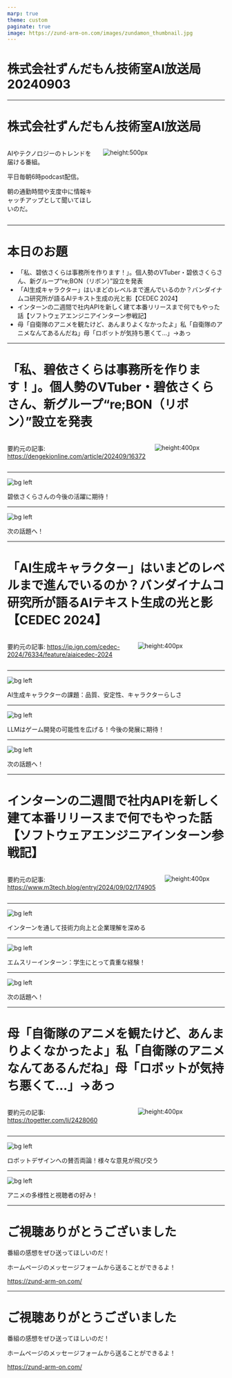 ```yaml
---
marp: true
theme: custom
paginate: true
image: https://zund-arm-on.com/images/zundamon_thumbnail.jpg
---
```


<!-- _class: title -->

# 株式会社ずんだもん技術室AI放送局 20240903

---

#  株式会社ずんだもん技術室AI放送局

<div class="columns">
<div style="flex: 5;">

AIやテクノロジーのトレンドを届ける番組。

平日毎朝6時podcast配信。

朝の通勤時間や支度中に情報キャッチアップとして聞いてほしいのだ。

</div>
<div style="flex: 7;">

![height:500px](/images/zundarmon_titlebar2.jpg)

</div>
</div>

---

# 本日のお題

- 「私、碧依さくらは事務所を作ります！」。個人勢のVTuber・碧依さくらさん、新グループ“re;BON（リボン）”設立を発表
- 「AI生成キャラクター」はいまどのレベルまで進んでいるのか？バンダイナムコ研究所が語るAIテキスト生成の光と影【CEDEC 2024】
- インターンの二週間で社内APIを新しく建て本番リリースまで何でもやった話【ソフトウェアエンジニアインターン参戦記】
- 母「自衛隊のアニメを観たけど、あんまりよくなかったよ」私「自衛隊のアニメなんてあるんだね」母「ロボットが気持ち悪くて…」→あっ

---

# 「私、碧依さくらは事務所を作ります！」。個人勢のVTuber・碧依さくらさん、新グループ“re;BON（リボン）”設立を発表

<div class="columns">
<div style="flex: 7;">

要約元の記事: https://dengekionline.com/article/202409/16372

</div>
<div style="flex: 5;">

![height:400px](/slides/20240903/images/3.jpg)

</div>
</div>

---

![bg left](/slides/20240903/images/4.jpg)

碧依さくらさんの今後の活躍に期待！

---

![bg left](/slides/20240903/images/5.jpg)

次の話題へ！

---

# 「AI生成キャラクター」はいまどのレベルまで進んでいるのか？バンダイナムコ研究所が語るAIテキスト生成の光と影【CEDEC 2024】

<div class="columns">
<div style="flex: 7;">

要約元の記事: https://jp.ign.com/cedec-2024/76334/feature/aiaicedec-2024

</div>
<div style="flex: 5;">

![height:400px](/slides/20240903/images/6.jpg)

</div>
</div>

---

![bg left](/slides/20240903/images/7.jpg)

AI生成キャラクターの課題：品質、安定性、キャラクターらしさ

---

![bg left](/slides/20240903/images/8.jpg)

LLMはゲーム開発の可能性を広げる！今後の発展に期待！

---

![bg left](/slides/20240903/images/9.jpg)

次の話題へ！

---

# インターンの二週間で社内APIを新しく建て本番リリースまで何でもやった話【ソフトウェアエンジニアインターン参戦記】

<div class="columns">
<div style="flex: 7;">

要約元の記事: https://www.m3tech.blog/entry/2024/09/02/174905

</div>
<div style="flex: 5;">

![height:400px](/slides/20240903/images/10.jpg)

</div>
</div>

---

![bg left](/slides/20240903/images/11.jpg)

インターンを通して技術力向上と企業理解を深める

---

![bg left](/slides/20240903/images/12.jpg)

エムスリーインターン：学生にとって貴重な経験！

---

![bg left](/slides/20240903/images/13.jpg)

次の話題へ！

---

# 母「自衛隊のアニメを観たけど、あんまりよくなかったよ」私「自衛隊のアニメなんてあるんだね」母「ロボットが気持ち悪くて…」→あっ

<div class="columns">
<div style="flex: 7;">

要約元の記事: https://togetter.com/li/2428060

</div>
<div style="flex: 5;">

![height:400px](/slides/20240903/images/14.jpg)

</div>
</div>

---

![bg left](/slides/20240903/images/15.jpg)

ロボットデザインへの賛否両論！様々な意見が飛び交う

---

![bg left](/slides/20240903/images/16.jpg)

アニメの多様性と視聴者の好み！

---

<!-- _class: end -->

# ご視聴ありがとうございました

番組の感想をぜひ送ってほしいのだ！

ホームページのメッセージフォームから送ることができるよ！

https://zund-arm-on.com/

---

<!-- _class: end -->

# ご視聴ありがとうございました

番組の感想をぜひ送ってほしいのだ！

ホームページのメッセージフォームから送ることができるよ！

https://zund-arm-on.com/

